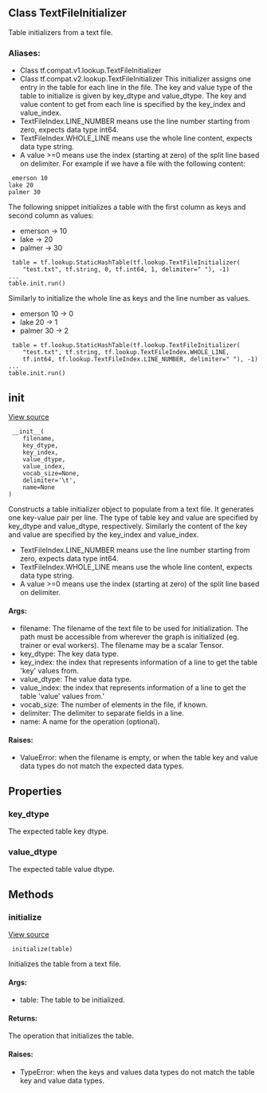 ## Class TextFileInitializer
Table initializers from a text file.
### Aliases:
- Class tf.compat.v1.lookup.TextFileInitializer
- Class tf.compat.v2.lookup.TextFileInitializer
This initializer assigns one entry in the table for each line in the file.
The key and value type of the table to initialize is given by key_dtype and value_dtype.
The key and value content to get from each line is specified by the key_index and value_index.
- TextFileIndex.LINE_NUMBER means use the line number starting from zero, expects data type int64.
- TextFileIndex.WHOLE_LINE means use the whole line content, expects data type string.
- A value >=0 means use the index (starting at zero) of the split line based on delimiter.
For example if we have a file with the following content:

```
 emerson 10
lake 20
palmer 30
```
The following snippet initializes a table with the first column as keys and second column as values:
- emerson -> 10
- lake -> 20
- palmer -> 30

```
 table = tf.lookup.StaticHashTable(tf.lookup.TextFileInitializer(
    "test.txt", tf.string, 0, tf.int64, 1, delimiter=" "), -1)
...
table.init.run()
```
Similarly to initialize the whole line as keys and the line number as values.
- emerson 10 -> 0
- lake 20 -> 1
- palmer 30 -> 2

```
 table = tf.lookup.StaticHashTable(tf.lookup.TextFileInitializer(
    "test.txt", tf.string, tf.lookup.TextFileIndex.WHOLE_LINE,
    tf.int64, tf.lookup.TextFileIndex.LINE_NUMBER, delimiter=" "), -1)
...
table.init.run()
```
## __init__
[View source](https://github.com/tensorflow/tensorflow/blob/r2.0/tensorflow/python/ops/lookup_ops.py#L552-L632)


```
 __init__(
    filename,
    key_dtype,
    key_index,
    value_dtype,
    value_index,
    vocab_size=None,
    delimiter='\t',
    name=None
)
```
Constructs a table initializer object to populate from a text file.
It generates one key-value pair per line. The type of table key and value are specified by key_dtype and value_dtype, respectively. Similarly the content of the key and value are specified by the key_index and value_index.
- TextFileIndex.LINE_NUMBER means use the line number starting from zero, expects data type int64.
- TextFileIndex.WHOLE_LINE means use the whole line content, expects data type string.
- A value >=0 means use the index (starting at zero) of the split line based on delimiter.
#### Args:
- filename: The filename of the text file to be used for initialization. The path must be accessible from wherever the graph is initialized (eg. trainer or eval workers). The filename may be a scalar Tensor.
- key_dtype: The key data type.
- key_index: the index that represents information of a line to get the table 'key' values from.
- value_dtype: The value data type.
- value_index: the index that represents information of a line to get the table 'value' values from.'
- vocab_size: The number of elements in the file, if known.
- delimiter: The delimiter to separate fields in a line.
- name: A name for the operation (optional).
#### Raises:
- ValueError: when the filename is empty, or when the table key and value data types do not match the expected data types.
## Properties
### key_dtype
The expected table key dtype.
### value_dtype
The expected table value dtype.
## Methods
### initialize
[View source](https://github.com/tensorflow/tensorflow/blob/r2.0/tensorflow/python/ops/lookup_ops.py#L634-L660)


```
 initialize(table)
```
Initializes the table from a text file.
#### Args:
- table: The table to be initialized.
#### Returns:
The operation that initializes the table.
#### Raises:
- TypeError: when the keys and values data types do not match the table key and value data types.
